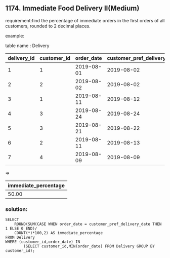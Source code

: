 ## 1174. Immediate Food Delivery II(Medium)

requirement:find the percentage of immediate orders in the first orders of all customers, rounded to 2 decimal places.


example:

table name : Delivery

| delivery_id | customer_id | order_date | customer_pref_delivery_date |
|-------------|-------------|------------|-----------------------------|
| 1           | 1           | 2019-08-01 | 2019-08-02                  |
| 2           | 2           | 2019-08-02 | 2019-08-02                  |
| 3           | 1           | 2019-08-11 | 2019-08-12                  |
| 4           | 3           | 2019-08-24 | 2019-08-24                  |
| 5           | 3           | 2019-08-21 | 2019-08-22                  |
| 6           | 2           | 2019-08-11 | 2019-08-13                  |
| 7           | 4           | 2019-08-09 | 2019-08-09                  |


=>


| immediate_percentage |
|----------------------|
| 50.00                |

### solution:

```
SELECT 
    ROUND(SUM(CASE WHEN order_date = customer_pref_delivery_date THEN 1 ELSE 0 END)/
    COUNT(*)*100,2) AS immediate_percentage
FROM Delivery
WHERE (customer_id,order_date) IN
        (SELECT customer_id,MIN(order_date) FROM Delivery GROUP BY  customer_id);

```

